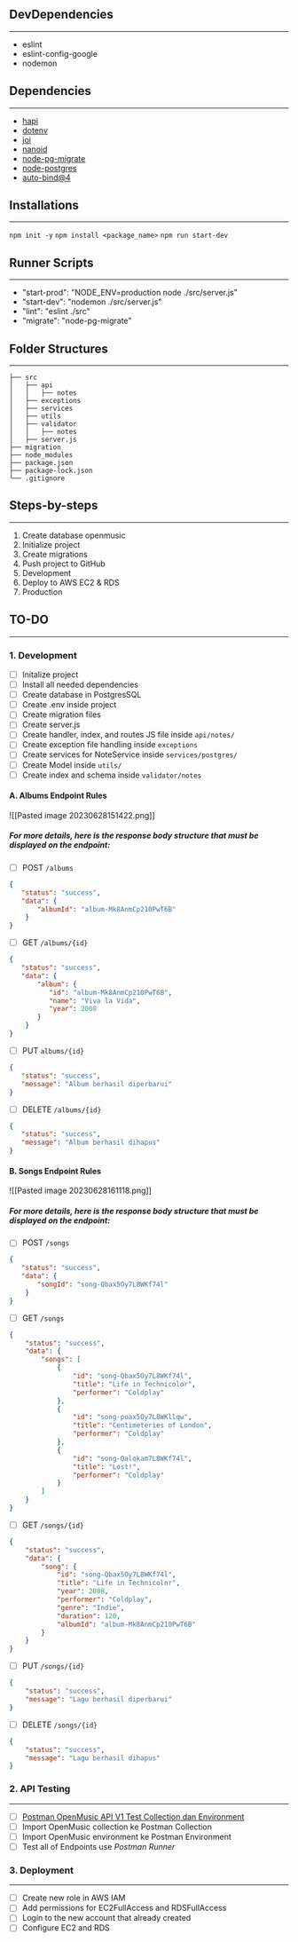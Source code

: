## DevDependencies
---
- eslint
- eslint-config-google
- nodemon

## Dependencies
---
- [hapi](https://hapi.dev/)
- [dotenv](https://www.npmjs.com/package/dotenv)
- [joi](https://github.com/hapijs/joi)
- [nanoid](https://github.com/ai/nanoid)
- [node-pg-migrate](https://github.com/salsita/node-pg-migrate)
- [node-postgres](https://node-postgres.com/)
- [auto-bind@4](https://www.npmjs.com/package/auto-bind)

## Installations
---
`npm init -y`
`npm install <package_name>`
`npm run start-dev`


## Runner Scripts
---
- "start-prod": "NODE_ENV=production node ./src/server.js"
- "start-dev": "nodemon ./src/server.js"
- "lint": "eslint ./src"
- "migrate": "node-pg-migrate"

## Folder Structures
---
```
├── src
│   ├── api
│   │   ├── notes
│   ├── exceptions
│   ├── services
│   ├── utils
│	├── validator
│	│	├── notes
│   ├── server.js
├── migration
├── node_modules
├── package.json
├── package-lock.json 
└── .gitignore
```

## Steps-by-steps
---
1. Create database openmusic
2. Initialize project
3. Create migrations
4. Push project to GitHub
5. Development
6. Deploy to AWS EC2 & RDS
7. Production

## TO-DO
---
### 1. Development
- [ ] Initalize project
- [ ] Install all needed dependencies
- [ ] Create database in PostgresSQL
- [ ] Create .env inside project
- [ ] Create migration files
- [ ] Create server.js
- [ ] Create handler, index, and routes JS file inside `api/notes/`
- [ ] Create exception file handling inside `exceptions`
- [ ] Create services for NoteService inside `services/postgres/`
- [ ] Create Model inside `utils/`
- [ ] Create index and schema inside `validator/notes`

#### A. Albums Endpoint Rules
![[Pasted image 20230628151422.png]]

##### For more details, here is the response body structure that must be displayed on the endpoint:
- [ ] POST `/albums`
```json
{
   "status": "success",
   "data": {
	   "albumId": "album-Mk8AnmCp210PwT6B"
    }
}
```

- [ ] GET `/albums/{id}`
```json
{
   "status": "success",
   "data": {
	   "album": {
	      "id": "album-Mk8AnmCp210PwT6B",
	      "name": "Viva la Vida",
	      "year": 2008
	   }
    }
}
```

- [ ] PUT `albums/{id}`
```json
{
   "status": "success",
   "message": "Album berhasil diperbarui"
}
```

- [ ] DELETE `/albums/{id}`
```json
{
   "status": "success",
   "message": "Album berhasil dihapus"
}
```

#### B. Songs Endpoint Rules
![[Pasted image 20230628161118.png]]

##### For more details, here is the response body structure that must be displayed on the endpoint:
- [ ] POST `/songs`
```json
{
   "status": "success",
   "data": {
	   "songId": "song-Qbax5Oy7L8WKf74l"
    }
}
```

- [ ] GET `/songs`
```json
{
    "status": "success",
    "data": {
        "songs": [
            {
                "id": "song-Qbax5Oy7L8WKf74l",
                "title": "Life in Technicolor",
                "performer": "Coldplay"
            },
            {
                "id": "song-poax5Oy7L8WKllqw",
                "title": "Centimeteries of London",
                "performer": "Coldplay"
            },
            {
                "id": "song-Qalokam7L8WKf74l",
                "title": "Lost!",
                "performer": "Coldplay"
            }
        ]
    }
}
```

- [ ] GET `/songs/{id}`
```json
{
    "status": "success",
    "data": {
        "song": {
            "id": "song-Qbax5Oy7L8WKf74l",
            "title": "Life in Technicolor",
            "year": 2008,
            "performer": "Coldplay",
            "genre": "Indie",
            "duration": 120,
            "albumId": "album-Mk8AnmCp210PwT6B"
        }
    }
}
```

- [ ] PUT `/songs/{id}`
```json
{
	"status": "success",
	"message": "Lagu berhasil diperbarui"
}
```

- [ ] DELETE `/songs/{id}`
```json
{
	"status": "success",
	"message": "Lagu berhasil dihapus"
}
```

### 2. API Testing
----
- [ ] [Postman OpenMusic API V1 Test Collection dan Environment](https://github.com/dicodingacademy/a271-backend-menengah-labs/raw/099-shared-files/03-submission-content/01-open-music-api-v1/OpenMusic%20API%20V1%20Test.zip)
- [ ] Import OpenMusic collection ke Postman Collection
- [ ] Import OpenMusic environment ke Postman Environment
- [ ] Test all of Endpoints use *Postman* *Runner*

### 3. Deployment
---
- [ ] Create new role in AWS IAM
- [ ] Add permissions for EC2FullAccess and RDSFullAccess
- [ ] Login to the new account that already created
- [ ] Configure EC2 and RDS 